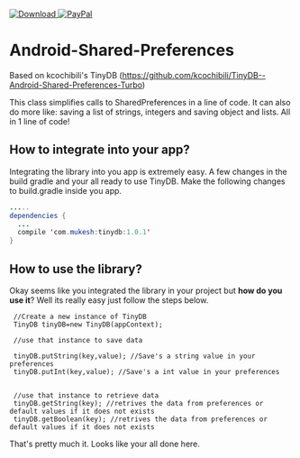 [ ![Download](https://api.bintray.com/packages/mukeshsolanki/maven/tinydb/images/download.svg) ](https://bintray.com/mukeshsolanki/maven/tinydb/_latestVersion)
[ ![PayPal](https://img.shields.io/badge/paypal-donate-yellow.svg) ](https://www.paypal.me/mukeshsolanki)

# Android-Shared-Preferences

Based on kcochibili's TinyDB (https://github.com/kcochibili/TinyDB--Android-Shared-Preferences-Turbo)

This class simplifies calls to SharedPreferences in a line of code. It can also do more like: saving a list of strings, integers and saving object and lists. All in 1 line of code!

## How to integrate into your app?
Integrating the library into you app is extremely easy. A few changes in the build gradle and your all ready to use TinyDB. Make the following changes to build.gradle inside you app.
```java
.....
dependencies {
  ...
  compile 'com.mukesh:tinydb:1.0.1'
}
```

## How to use the library?
Okay seems like you integrated the library in your project but **how do you use it**? Well its really easy just follow the steps below.

```
 //Create a new instance of TinyDB
 TinyDB tinyDB=new TinyDB(appContext);
 
 //use that instance to save data
 
 tinyDB.putString(key,value); //Save's a string value in your preferences
 tinyDB.putInt(key,value); //Save's a int value in your preferences
 
 
 //use that instance to retrieve data
 tinyDB.getString(key); //retrives the data from preferences or default values if it does not exists 
 tinyDB.getBoolean(key); //retrives the data from preferences or default values if it does not exists
```
That's pretty much it. Looks like your all done here.
